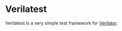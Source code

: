 # Verilatest

Verilatest is a very simple test framework for [Verilator](https://www.verilator.org/).
